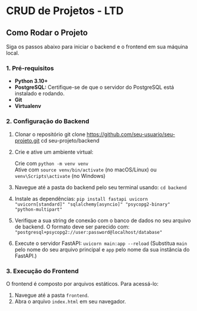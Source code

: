 # CRUD de Projetos - LTD

## Como Rodar o Projeto

Siga os passos abaixo para iniciar o backend e o frontend em sua máquina local.

### 1. Pré-requisitos

* **Python 3.10+**
* **PostgreSQL:** Certifique-se de que o servidor do PostgreSQL está instalado e rodando.
* **Git**
* **Virtualenv**

### 2. Configuração do Backend

1. Clonar o repositório
git clone https://github.com/seu-usuario/seu-projeto.git
cd seu-projeto/backend

2.  Crie e ative um ambiente virtual:

    Crie com `python -m venv venv`  
    Ative com `source venv/bin/activate` (no macOS/Linux) ou `venv\Scripts\activate` (no Windows)

4. Navegue até a pasta do backend pelo seu terminal usando:
    `cd backend`


3.  Instale as dependências:
    `pip install fastapi uvicorn "uvicorn[standard]" "sqlalchemy[asyncio]" "psycopg2-binary" "python-multipart"`

4.  Verifique a sua string de conexão com o banco de dados no seu arquivo de backend. O formato deve ser parecido com:
    `"postgresql+psycopg2://user:password@localhost/database"`

5.  Execute o servidor FastAPI:
    `uvicorn main:app --reload`
    (Substitua `main` pelo nome do seu arquivo principal e `app` pelo nome da sua instância do FastAPI.)

### 3. Execução do Frontend

O frontend é composto por arquivos estáticos. Para acessá-lo:
1.  Navegue até a pasta `frontend`.
2.  Abra o arquivo `index.html` em seu navegador.
